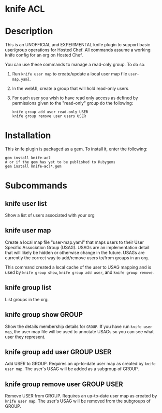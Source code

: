 # knife ACL

# Description

This is an UNOFFICIAL and EXPERIMENTAL knife plugin to support basic
user/group operations for Hosted Chef. All commands assume a working
knife config for an org on Hosted Chef.

You can use these commands to manage a read-only group.  To do so:

1. Run `knife user map` to create/update a local user map file
   `user-map.yaml`.

2. In the webUI, create a group that will hold read-only users.

3. For each user you wish to have read only access as defined by
   permissions given to the "read-only" group do the following:

       knife group add user read-only USER
       knife group remove user users USER

# Installation

This knife plugin is packaged as a gem.  To install it, enter the
following:

    gem install knife-acl
    # or if the gem has yet to be published to Rubygems
    gem install knife-acl*.gem

# Subcommands

## knife user list

Show a list of users associated with your org

## knife user map

Create a local map file "user-map.yaml" that maps users to their User
Specific Association Group (USAG).  USAGs are an implementation detail
that will likely be hidden or otherwise change in the future.  USAGs
are currently the correct way to add/remove users to/from groups in an
org.

This command created a local cache of the user to USAG mapping and is
used by `knife group show`, `knife group add user`, and `knife group
remove`.

## knife group list

List groups in the org.

## knife group show GROUP

Show the details membership details for `GROUP`. If you have run
`knife user map`, the user map file will be used to annotate USAGs so
you can see what user they represent.

## knife group add user GROUP USER

Add USER to GROUP.  Requires an up-to-date user map as created by
`knife user map`.  The user's USAG will be added as a subgroup of
GROUP.

## knife group remove user GROUP USER

Remove USER from GROUP. Requires an up-to-date user map as created by
`knife user map`.  The user's USAG will be removed from the subgroups
of GROUP.



